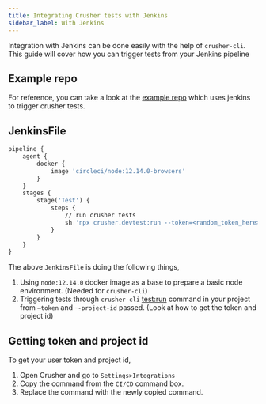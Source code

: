 ```yaml
---
title: Integrating Crusher tests with Jenkins
sidebar_label: With Jenkins
---
```


Integration with Jenkins can be done easily with the help of `crusher-cli`. This guide will cover how you can trigger tests from your Jenkins pipeline

## Example repo

For reference, you can take a look at the [example repo](https://github.com/crusherdev/crusher-jenkins) which uses jenkins to trigger crusher tests.

## JenkinsFile

```dockerfile
pipeline {
    agent {
        docker {
            image 'circleci/node:12.14.0-browsers'
        }
    }
    stages {
        stage('Test') {
            steps {
                // run crusher tests
                sh 'npx crusher.devtest:run --token=<random_token_here> --project-id=<your_project_id>'
            }
        }
    }
}
```

The above `JenkinsFile` is doing the following things,

1. Using `node:12.14.0` docker image as a base to prepare a basic node environment. (Needed for `crusher-cli`)
1. Triggering tests through `crusher-cli` [test:run](/cli/commands/test:run) command in your project from `—token` and -`-project-id` passed. (Look at how to get the token and project id)

## Getting token and project id

To get your user token and project id,

1. Open Crusher and go to `Settings>Integrations`
1. Copy the command from the `CI/CD` command box.
1. Replace the command with the newly copied command.
